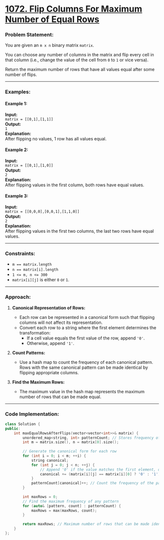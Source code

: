 # [1072. Flip Columns For Maximum Number of Equal Rows](https://leetcode.com/problems/flip-columns-for-maximum-number-of-equal-rows/)

### Problem Statement:
You are given an `m x n` binary matrix `matrix`.

You can choose any number of columns in the matrix and flip every cell in that column (i.e., change the value of the cell from `0` to `1` or vice versa).

Return the maximum number of rows that have all values equal after some number of flips.

---

### Examples:

#### Example 1:
**Input:**  
`matrix = [[0,1],[1,1]]`  
**Output:**  
`1`  
**Explanation:**  
After flipping no values, 1 row has all values equal.

#### Example 2:
**Input:**  
`matrix = [[0,1],[1,0]]`  
**Output:**  
`2`  
**Explanation:**  
After flipping values in the first column, both rows have equal values.

#### Example 3:
**Input:**  
`matrix = [[0,0,0],[0,0,1],[1,1,0]]`  
**Output:**  
`2`  
**Explanation:**  
After flipping values in the first two columns, the last two rows have equal values.

---

### Constraints:
- `m == matrix.length`
- `n == matrix[i].length`
- `1 <= m, n <= 300`
- `matrix[i][j]` is either `0` or `1`.

---

### Approach:

1. **Canonical Representation of Rows:**
   - Each row can be represented in a canonical form such that flipping columns will not affect its representation.
   - Convert each row to a string where the first element determines the transformation:  
     - If a cell value equals the first value of the row, append `'0'`.  
     - Otherwise, append `'1'`.

2. **Count Patterns:**
   - Use a hash map to count the frequency of each canonical pattern.  
     Rows with the same canonical pattern can be made identical by flipping appropriate columns.

3. **Find the Maximum Rows:**
   - The maximum value in the hash map represents the maximum number of rows that can be made equal.

---

### Code Implementation:

```cpp
class Solution {
public:
    int maxEqualRowsAfterFlips(vector<vector<int>>& matrix) {
        unordered_map<string, int> patternCount; // Stores frequency of each canonical pattern
        int m = matrix.size(), n = matrix[0].size();
        
        // Generate the canonical form for each row
        for (int i = 0; i < m; ++i) {
            string canonical;
            for (int j = 0; j < n; ++j) {
                // Append '0' if the value matches the first element, otherwise '1'
                canonical += (matrix[i][j] == matrix[i][0] ? '0' : '1');
            }
            patternCount[canonical]++; // Count the frequency of the pattern
        }
        
        int maxRows = 0;
        // Find the maximum frequency of any pattern
        for (auto& [pattern, count] : patternCount) {
            maxRows = max(maxRows, count);
        }
        
        return maxRows; // Maximum number of rows that can be made identical
    }
};

